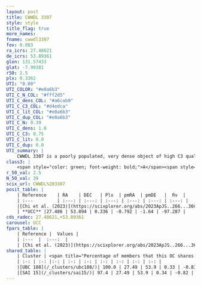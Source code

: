 ```yaml
---
layout: post
title: CWWDL 3307
style: style
title_flag: true
more_names: 
fname: cwwdl3307
fov: 0.083
ra_icrs: 27.48621
de_icrs: 53.89361
glon: 131.57433
glat: -7.99381
r50: 2.5
plx: 0.3362
UTI: "0.00"
UTI_COLOR: "#e0a6b3"
UTI_C_N_COL: "#fff2d5"
UTI_C_dens_COL: "#a6cab9"
UTI_C_C3_COL: "#d4edca"
UTI_C_lit_COL: "#e0a6b3"
UTI_C_dup_COL: "#e0a6b3"
UTI_C_N: 0.39
UTI_C_dens: 1.0
UTI_C_C3: 0.75
UTI_C_lit: 0.0
UTI_C_dup: 0.0
UTI_summary: |
    CWWDL 3307 is a poorly populated, very dense object of high C3 quality. It was recently reported in the literature.<br><br><span style="color: #99180f; font-weight: bold;">Warning: </span>This is very likely a duplicate object, which shares a large percentage of members with at least one previously reported entry.
class3: |
    <span style="color: green; font-weight: bold;">A</span><span style="color: #FFC300; font-weight: bold;">B</span>
r_50_val: 2.5
N_50_val: 39
scix_url: CWWDL%203307
posit_table: |
    | Reference    | RA    | DEC   | Plx  | pmRA  | pmDE   |  Rv  |
    | :---         | :---: | :---: | :---: | :---: | :---: | :---: |
    |[Chi et al. (2023)](https://scixplorer.org/abs/2023ApJS..266...36C) | 27.471 | 53.882 | 0.33 | -0.818 | -1.591 | -97.287 |
    | **UCC** |27.486 | 53.894 | 0.336 | -0.792 | -1.64 | -97.287 | 
cds_radec: 27.48621,+53.89361
carousel: UCC
fpars_table: |
    | Reference |  Values |
    | :---  |  :---:  |
    | [Chi et al. (2023)](https://scixplorer.org/abs/2023ApJS..266...36C) | `logAge=5.78, Z=0.44` |
shared_table: |
    | Cluster | <span title="Percentage of members that this OC shares with the ones listed">%</span>   | RA   | DEC   | Plx   | pmRA  | pmDE  | Rv | UTI |
    | :-: | :-: |:-: | :-: | :-: | :-: | :-: | :-: | :-: |
    |[UBC 188](/_clusters/ubc188/)| 100.0 | 27.49 | 53.9 | 0.33 | -0.83 | -1.59 | -70.26 |0.29 |
    |[SAI 15](/_clusters/sai15/)| 97.4 | 27.49 | 53.9 | 0.34 | -0.82 | -1.62 | -97.29 |0.46 |
---
```

